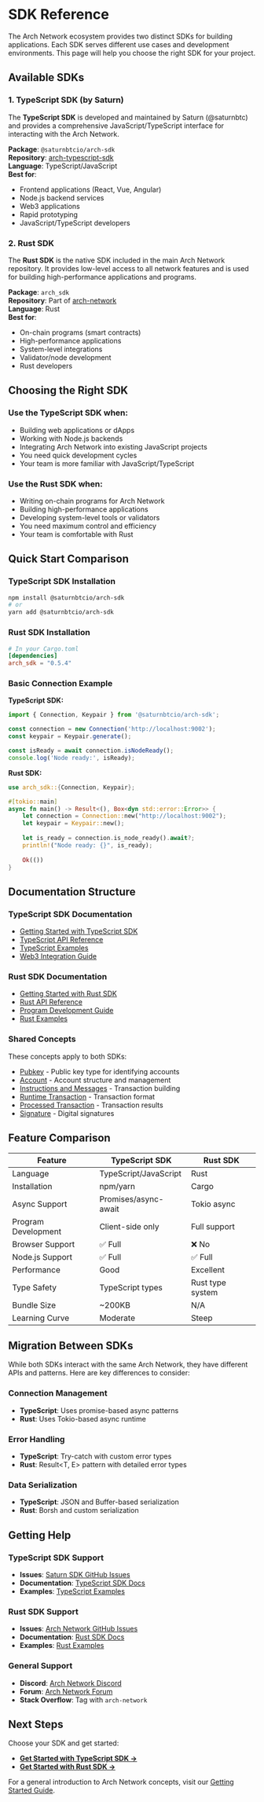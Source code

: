 # SDK Reference

The Arch Network ecosystem provides two distinct SDKs for building applications. Each SDK serves different use cases and development environments. This page will help you choose the right SDK for your project.

## Available SDKs

### 1. TypeScript SDK (by Saturn)

The **TypeScript SDK** is developed and maintained by Saturn (@saturnbtc) and provides a comprehensive JavaScript/TypeScript interface for interacting with the Arch Network.

**Package**: `@saturnbtcio/arch-sdk`  
**Repository**: [arch-typescript-sdk](https://github.com/saturnbtc/arch-typescript-sdk)  
**Language**: TypeScript/JavaScript  
**Best for**: 
- Frontend applications (React, Vue, Angular)
- Node.js backend services
- Web3 applications
- Rapid prototyping
- JavaScript/TypeScript developers

### 2. Rust SDK

The **Rust SDK** is the native SDK included in the main Arch Network repository. It provides low-level access to all network features and is used for building high-performance applications and programs.

**Package**: `arch_sdk`  
**Repository**: Part of [arch-network](https://github.com/Arch-Network/arch-network)  
**Language**: Rust  
**Best for**:
- On-chain programs (smart contracts)
- High-performance applications
- System-level integrations
- Validator/node development
- Rust developers

## Choosing the Right SDK

### Use the TypeScript SDK when:
- Building web applications or dApps
- Working with Node.js backends
- Integrating Arch Network into existing JavaScript projects
- You need quick development cycles
- Your team is more familiar with JavaScript/TypeScript

### Use the Rust SDK when:
- Writing on-chain programs for Arch Network
- Building high-performance applications
- Developing system-level tools or validators
- You need maximum control and efficiency
- Your team is comfortable with Rust

## Quick Start Comparison

### TypeScript SDK Installation
```bash
npm install @saturnbtcio/arch-sdk
# or
yarn add @saturnbtcio/arch-sdk
```

### Rust SDK Installation
```toml
# In your Cargo.toml
[dependencies]
arch_sdk = "0.5.4"
```

### Basic Connection Example

**TypeScript SDK:**
```typescript
import { Connection, Keypair } from '@saturnbtcio/arch-sdk';

const connection = new Connection('http://localhost:9002');
const keypair = Keypair.generate();

const isReady = await connection.isNodeReady();
console.log('Node ready:', isReady);
```

**Rust SDK:**
```rust
use arch_sdk::{Connection, Keypair};

#[tokio::main]
async fn main() -> Result<(), Box<dyn std::error::Error>> {
    let connection = Connection::new("http://localhost:9002");
    let keypair = Keypair::new();
    
    let is_ready = connection.is_node_ready().await?;
    println!("Node ready: {}", is_ready);
    
    Ok(())
}
```

## Documentation Structure

### TypeScript SDK Documentation
- [Getting Started with TypeScript SDK](typescript/getting-started.md)
- [TypeScript API Reference](typescript/api-reference.md)
- [TypeScript Examples](typescript/examples.md)
- [Web3 Integration Guide](typescript/web3-integration.md)

### Rust SDK Documentation  
- [Getting Started with Rust SDK](rust/getting-started.md)
- [Rust API Reference](rust/api-reference.md)
- [Program Development Guide](rust/program-development.md)
- [Rust Examples](rust/examples.md)

### Shared Concepts
These concepts apply to both SDKs:
- [Pubkey](pubkey.md) - Public key type for identifying accounts
- [Account](account.md) - Account structure and management
- [Instructions and Messages](instructions-and-messages.md) - Transaction building
- [Runtime Transaction](runtime-transaction.md) - Transaction format
- [Processed Transaction](processed-transaction.md) - Transaction results
- [Signature](signature.md) - Digital signatures

## Feature Comparison

| Feature | TypeScript SDK | Rust SDK |
|---------|---------------|----------|
| Language | TypeScript/JavaScript | Rust |
| Installation | npm/yarn | Cargo |
| Async Support | Promises/async-await | Tokio async |
| Program Development | Client-side only | Full support |
| Browser Support | ✅ Full | ❌ No |
| Node.js Support | ✅ Full | ✅ Full |
| Performance | Good | Excellent |
| Type Safety | TypeScript types | Rust type system |
| Bundle Size | ~200KB | N/A |
| Learning Curve | Moderate | Steep |

## Migration Between SDKs

While both SDKs interact with the same Arch Network, they have different APIs and patterns. Here are key differences to consider:

### Connection Management
- **TypeScript**: Uses promise-based async patterns
- **Rust**: Uses Tokio-based async runtime

### Error Handling
- **TypeScript**: Try-catch with custom error types
- **Rust**: Result<T, E> pattern with detailed error types

### Data Serialization
- **TypeScript**: JSON and Buffer-based serialization
- **Rust**: Borsh and custom serialization

## Getting Help

### TypeScript SDK Support
- **Issues**: [Saturn SDK GitHub Issues](https://github.com/saturnbtc/arch-typescript-sdk/issues)
- **Documentation**: [TypeScript SDK Docs](typescript/getting-started.md)
- **Examples**: [TypeScript Examples](https://github.com/saturnbtc/arch-typescript-sdk/tree/main/examples)

### Rust SDK Support
- **Issues**: [Arch Network GitHub Issues](https://github.com/arch-network/arch-network/issues)
- **Documentation**: [Rust SDK Docs](rust/getting-started.md)
- **Examples**: [Rust Examples](https://github.com/arch-network/arch-network/examples)

### General Support
- **Discord**: [Arch Network Discord](https://discord.gg/archnetwork)
- **Forum**: [Arch Network Forum](https://forum.arch.network)
- **Stack Overflow**: Tag with `arch-network`

## Next Steps

Choose your SDK and get started:

- **[Get Started with TypeScript SDK →](typescript/getting-started.md)**
- **[Get Started with Rust SDK →](rust/getting-started.md)**

For a general introduction to Arch Network concepts, visit our [Getting Started Guide](../getting-started/quick-start.md).
